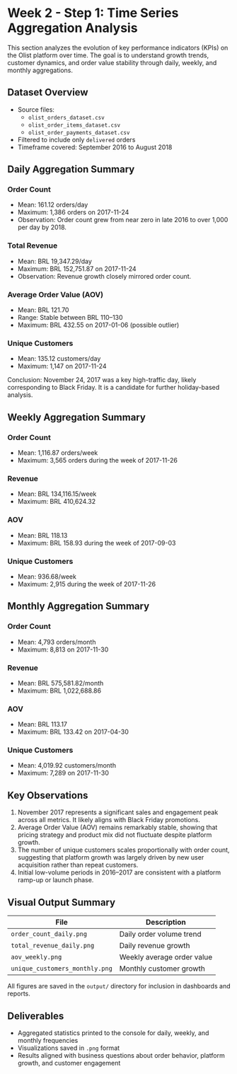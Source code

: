 # Week 2 - Step 1: Time Series Aggregation Analysis

This section analyzes the evolution of key performance indicators (KPIs) on the Olist platform over time. The goal is to understand growth trends, customer dynamics, and order value stability through daily, weekly, and monthly aggregations.

## Dataset Overview

- Source files:
  - `olist_orders_dataset.csv`
  - `olist_order_items_dataset.csv`
  - `olist_order_payments_dataset.csv`
- Filtered to include only `delivered` orders
- Timeframe covered: September 2016 to August 2018

## Daily Aggregation Summary

### Order Count
- Mean: 161.12 orders/day
- Maximum: 1,386 orders on 2017-11-24
- Observation: Order count grew from near zero in late 2016 to over 1,000 per day by 2018.

### Total Revenue
- Mean: BRL 19,347.29/day
- Maximum: BRL 152,751.87 on 2017-11-24
- Observation: Revenue growth closely mirrored order count.

### Average Order Value (AOV)
- Mean: BRL 121.70
- Range: Stable between BRL 110–130
- Maximum: BRL 432.55 on 2017-01-06 (possible outlier)

### Unique Customers
- Mean: 135.12 customers/day
- Maximum: 1,147 on 2017-11-24

Conclusion: November 24, 2017 was a key high-traffic day, likely corresponding to Black Friday. It is a candidate for further holiday-based analysis.

## Weekly Aggregation Summary

### Order Count
- Mean: 1,116.87 orders/week
- Maximum: 3,565 orders during the week of 2017-11-26

### Revenue
- Mean: BRL 134,116.15/week
- Maximum: BRL 410,624.32

### AOV
- Mean: BRL 118.13
- Maximum: BRL 158.93 during the week of 2017-09-03

### Unique Customers
- Mean: 936.68/week
- Maximum: 2,915 during the week of 2017-11-26

## Monthly Aggregation Summary

### Order Count
- Mean: 4,793 orders/month
- Maximum: 8,813 on 2017-11-30

### Revenue
- Mean: BRL 575,581.82/month
- Maximum: BRL 1,022,688.86

### AOV
- Mean: BRL 113.17
- Maximum: BRL 133.42 on 2017-04-30

### Unique Customers
- Mean: 4,019.92 customers/month
- Maximum: 7,289 on 2017-11-30

## Key Observations

1. November 2017 represents a significant sales and engagement peak across all metrics. It likely aligns with Black Friday promotions.
2. Average Order Value (AOV) remains remarkably stable, showing that pricing strategy and product mix did not fluctuate despite platform growth.
3. The number of unique customers scales proportionally with order count, suggesting that platform growth was largely driven by new user acquisition rather than repeat customers.
4. Initial low-volume periods in 2016–2017 are consistent with a platform ramp-up or launch phase.

## Visual Output Summary

| File | Description |
|------|-------------|
| `order_count_daily.png` | Daily order volume trend |
| `total_revenue_daily.png` | Daily revenue growth |
| `aov_weekly.png` | Weekly average order value |
| `unique_customers_monthly.png` | Monthly customer growth |

All figures are saved in the `output/` directory for inclusion in dashboards and reports.

## Deliverables

- Aggregated statistics printed to the console for daily, weekly, and monthly frequencies
- Visualizations saved in `.png` format
- Results aligned with business questions about order behavior, platform growth, and customer engagement